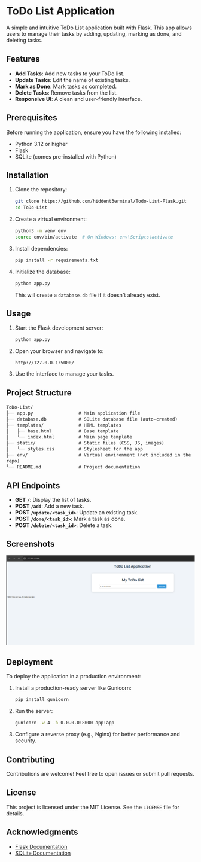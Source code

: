 # ToDo List Application

A simple and intuitive ToDo List application built with Flask. This app allows users to manage their tasks by adding, updating, marking as done, and deleting tasks.

## Features

- **Add Tasks**: Add new tasks to your ToDo list.
- **Update Tasks**: Edit the name of existing tasks.
- **Mark as Done**: Mark tasks as completed.
- **Delete Tasks**: Remove tasks from the list.
- **Responsive UI**: A clean and user-friendly interface.

## Prerequisites

Before running the application, ensure you have the following installed:

- Python 3.12 or higher
- Flask
- SQLite (comes pre-installed with Python)

## Installation

1. Clone the repository:
   ```bash
   git clone https://github.com/hiddent3erminal/Todo-List-Flask.git
   cd ToDo-List
   ```

2. Create a virtual environment:
   ```bash
   python3 -m venv env
   source env/bin/activate  # On Windows: env\Scripts\activate
   ```

3. Install dependencies:
   ```bash
   pip install -r requirements.txt
   ```

4. Initialize the database:
   ```bash
   python app.py
   ```
   This will create a `database.db` file if it doesn't already exist.

## Usage

1. Start the Flask development server:
   ```bash
   python app.py
   ```

2. Open your browser and navigate to:
   ```
   http://127.0.0.1:5000/
   ```

3. Use the interface to manage your tasks.

## Project Structure

```
ToDo-List/
├── app.py                 # Main application file
├── database.db            # SQLite database file (auto-created)
├── templates/             # HTML templates
│   ├── base.html          # Base template
│   └── index.html         # Main page template
├── static/                # Static files (CSS, JS, images)
│   └── styles.css         # Stylesheet for the app
├── env/                   # Virtual environment (not included in the repo)
└── README.md              # Project documentation
```

## API Endpoints

- **GET `/`**: Display the list of tasks.
- **POST `/add`**: Add a new task.
- **POST `/update/<task_id>`**: Update an existing task.
- **POST `/done/<task_id>`**: Mark a task as done.
- **POST `/delete/<task_id>`**: Delete a task.

## Screenshots

![ToDo List Screenshot](screenshot.png)

## Deployment

To deploy the application in a production environment:

1. Install a production-ready server like Gunicorn:
   ```bash
   pip install gunicorn
   ```

2. Run the server:
   ```bash
   gunicorn -w 4 -b 0.0.0.0:8000 app:app
   ```

3. Configure a reverse proxy (e.g., Nginx) for better performance and security.

## Contributing

Contributions are welcome! Feel free to open issues or submit pull requests.

## License

This project is licensed under the MIT License. See the `LICENSE` file for details.

## Acknowledgments

- [Flask Documentation](https://flask.palletsprojects.com/)
- [SQLite Documentation](https://sqlite.org/docs.html)
